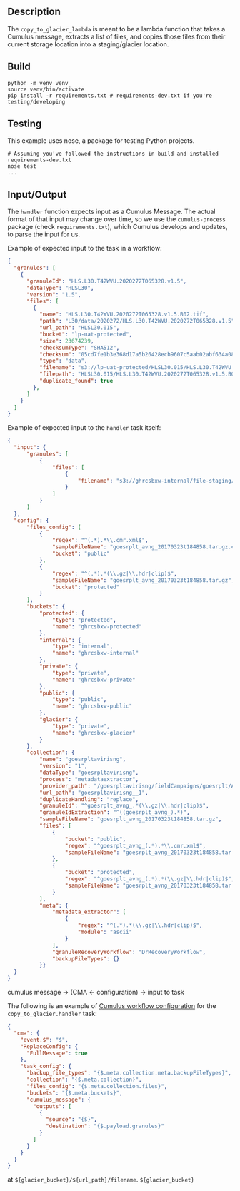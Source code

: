 ## Description

The `copy_to_glacier_lambda` is meant to be a lambda function that takes a Cumulus message, extracts a list of files, and copies those files from their current storage location into a staging/glacier location.


## Build

```
python -m venv venv
source venv/bin/activate
pip install -r requirements.txt # requirements-dev.txt if you're testing/developing
```

## Testing

This example uses nose, a package for testing Python projects.
```
# Assuming you've followed the instructions in build and installed requirements-dev.txt
nose test
...
```

## Input/Output

The `handler` function expects input as a Cumulus Message. The actual format of that input may change over time, so we use the `cumulus-process` package (check `requirements.txt`), which Cumulus develops and updates, to parse the input for us.

Example of expected input to the task in a workflow:

```json
{
  "granules": [
    {
      "granuleId": "HLS.L30.T42WVU.2020272T065328.v1.5",
      "dataType": "HLSL30",
      "version": "1.5",
      "files": [
        {
          "name": "HLS.L30.T42WVU.2020272T065328.v1.5.B02.tif",
          "path": "L30/data/2020272/HLS.L30.T42WVU.2020272T065328.v1.5",
          "url_path": "HLSL30.015",
          "bucket": "lp-uat-protected",
          "size": 23674239,
          "checksumType": "SHA512",
          "checksum": "05cd7fe1b3e368d17a5b26428ecb9607c5aab02abf634a0834ea7be0c92e14cfa5629c4843b28a52bb3932dc33f0a910899f7f4bf1a53615a66f61a5b378e181",
          "type": "data",
          "filename": "s3://lp-uat-protected/HLSL30.015/HLS.L30.T42WVU.2020272T065328.v1.5.B02.tif",
          "filepath": "HLSL30.015/HLS.L30.T42WVU.2020272T065328.v1.5.B02.tif",
          "duplicate_found": true
        },
      ]
    }
  ]
}
```

Example of expected input to the `handler` task itself:

```json
{
  "input": {
      "granules": [
          {
              "files": [
                  {
                      "filename": "s3://ghrcsbxw-internal/file-staging/ghrcsbxw/goesrpltavirisng__1/goesrplt_avng_20170328t210208.tar.gz"
                  }
              ]
          }
      ]
  },
  "config": {
      "files_config": [
          {
              "regex": "^(.*).*\\.cmr.xml$",
              "sampleFileName": "goesrplt_avng_20170323t184858.tar.gz.cmr.xml",
              "bucket": "public"
          },
          {
              "regex": "^(.*).*(\\.gz|\\.hdr|clip)$",
              "sampleFileName": "goesrplt_avng_20170323t184858.tar.gz",
              "bucket": "protected"
          }
      ],
      "buckets": {
          "protected": {
              "type": "protected",
              "name": "ghrcsbxw-protected"
          },
          "internal": {
              "type": "internal",
              "name": "ghrcsbxw-internal"
          },
          "private": {
              "type": "private",
              "name": "ghrcsbxw-private"
          },
          "public": {
              "type": "public",
              "name": "ghrcsbxw-public"
          },
          "glacier": {
              "type": "private",
              "name": "ghrcsbxw-glacier"
          }
      },
      "collection": {
          "name": "goesrpltavirisng",
          "version": "1",
          "dataType": "goesrpltavirisng",
          "process": "metadataextractor",
          "provider_path": "/goesrpltavirisng/fieldCampaigns/goesrplt/AVIRIS-NG/data/",
          "url_path": "goesrpltavirisng__1",
          "duplicateHandling": "replace",
          "granuleId": "^goesrplt_avng_.*(\\.gz|\\.hdr|clip)$",
          "granuleIdExtraction": "^((goesrplt_avng_).*)",
          "sampleFileName": "goesrplt_avng_20170323t184858.tar.gz",
          "files": [
              {
                  "bucket": "public",
                  "regex": "^goesrplt_avng_(.*).*\\.cmr.xml$",
                  "sampleFileName": "goesrplt_avng_20170323t184858.tar.gz.cmr.xml"
              },
              {
                  "bucket": "protected",
                  "regex": "^goesrplt_avng_(.*).*(\\.gz|\\.hdr|clip)$",
                  "sampleFileName": "goesrplt_avng_20170323t184858.tar.gz"
              }
          ],
          "meta": {
              "metadata_extractor": [
                  {
                      "regex": "^(.*).*(\\.gz|\\.hdr|clip)$",
                      "module": "ascii"
                  }
              ],
              "granuleRecoveryWorkflow": "DrRecoveryWorkflow",
              "backupFileTypes": {}
          }}
  }
}
```

cumulus message -> (CMA <- configuration) -> input to task

The following is an example of [Cumulus workflow configuration](https://nasa.github.io/cumulus/docs/workflows/input_output#cma-configuration) for the `copy_to_glacier.handler` task:

```json
{
  "cma": {
    "event.$": "$",
    "ReplaceConfig": {
      "FullMessage": true
    },
    "task_config": {
      "backup_file_types": "{$.meta.collection.meta.backupFileTypes}",
      "collection": "{$.meta.collection}",
      "files_config": "{$.meta.collection.files}",
      "buckets": "{$.meta.buckets}",
      "cumulus_message": {
        "outputs": [
          {
            "source": "{$}",
            "destination": "{$.payload.granules}"
          }
        ]
      }
    }
  }
}
```



at `${glacier_bucket}/${url_path}/filename`. `${glacier_bucket}`